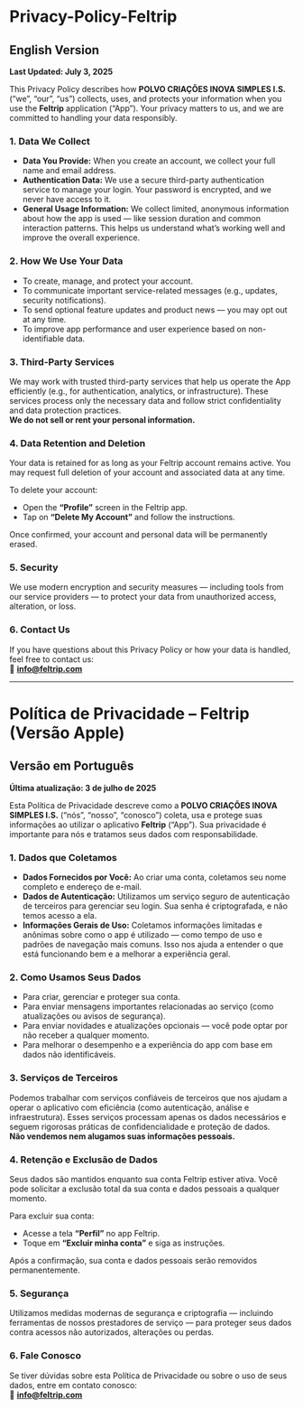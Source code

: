 # Privacy-Policy-Feltrip

## English Version  
**Last Updated: July 3, 2025**

This Privacy Policy describes how **POLVO CRIAÇÕES INOVA SIMPLES I.S.** (“we”, “our”, “us”) collects, uses, and protects your information when you use the **Feltrip** application (“App”). Your privacy matters to us, and we are committed to handling your data responsibly.

### 1. Data We Collect
- **Data You Provide:** When you create an account, we collect your full name and email address.  
- **Authentication Data:** We use a secure third-party authentication service to manage your login. Your password is encrypted, and we never have access to it.  
- **General Usage Information:** We collect limited, anonymous information about how the app is used — like session duration and common interaction patterns. This helps us understand what’s working well and improve the overall experience.

### 2. How We Use Your Data
- To create, manage, and protect your account.  
- To communicate important service-related messages (e.g., updates, security notifications).  
- To send optional feature updates and product news — you may opt out at any time.  
- To improve app performance and user experience based on non-identifiable data.

### 3. Third-Party Services  
We may work with trusted third-party services that help us operate the App efficiently (e.g., for authentication, analytics, or infrastructure). These services process only the necessary data and follow strict confidentiality and data protection practices.  
**We do not sell or rent your personal information.**

### 4. Data Retention and Deletion  
Your data is retained for as long as your Feltrip account remains active. You may request full deletion of your account and associated data at any time.

To delete your account:
- Open the **“Profile”** screen in the Feltrip app.  
- Tap on **“Delete My Account”** and follow the instructions.

Once confirmed, your account and personal data will be permanently erased.

### 5. Security  
We use modern encryption and security measures — including tools from our service providers — to protect your data from unauthorized access, alteration, or loss.

### 6. Contact Us  
If you have questions about this Privacy Policy or how your data is handled, feel free to contact us:  
📧 **info@feltrip.com**

---

# Política de Privacidade – Feltrip (Versão Apple)

## Versão em Português  
**Última atualização: 3 de julho de 2025**

Esta Política de Privacidade descreve como a **POLVO CRIAÇÕES INOVA SIMPLES I.S.** (“nós”, “nosso”, “conosco”) coleta, usa e protege suas informações ao utilizar o aplicativo **Feltrip** (“App”). Sua privacidade é importante para nós e tratamos seus dados com responsabilidade.

### 1. Dados que Coletamos
- **Dados Fornecidos por Você:** Ao criar uma conta, coletamos seu nome completo e endereço de e-mail.  
- **Dados de Autenticação:** Utilizamos um serviço seguro de autenticação de terceiros para gerenciar seu login. Sua senha é criptografada, e não temos acesso a ela.  
- **Informações Gerais de Uso:** Coletamos informações limitadas e anônimas sobre como o app é utilizado — como tempo de uso e padrões de navegação mais comuns. Isso nos ajuda a entender o que está funcionando bem e a melhorar a experiência geral.

### 2. Como Usamos Seus Dados
- Para criar, gerenciar e proteger sua conta.  
- Para enviar mensagens importantes relacionadas ao serviço (como atualizações ou avisos de segurança).  
- Para enviar novidades e atualizações opcionais — você pode optar por não receber a qualquer momento.  
- Para melhorar o desempenho e a experiência do app com base em dados não identificáveis.

### 3. Serviços de Terceiros  
Podemos trabalhar com serviços confiáveis de terceiros que nos ajudam a operar o aplicativo com eficiência (como autenticação, análise e infraestrutura). Esses serviços processam apenas os dados necessários e seguem rigorosas práticas de confidencialidade e proteção de dados.  
**Não vendemos nem alugamos suas informações pessoais.**

### 4. Retenção e Exclusão de Dados  
Seus dados são mantidos enquanto sua conta Feltrip estiver ativa. Você pode solicitar a exclusão total da sua conta e dados pessoais a qualquer momento.

Para excluir sua conta:
- Acesse a tela **“Perfil”** no app Feltrip.  
- Toque em **“Excluir minha conta”** e siga as instruções.

Após a confirmação, sua conta e dados pessoais serão removidos permanentemente.

### 5. Segurança  
Utilizamos medidas modernas de segurança e criptografia — incluindo ferramentas de nossos prestadores de serviço — para proteger seus dados contra acessos não autorizados, alterações ou perdas.

### 6. Fale Conosco  
Se tiver dúvidas sobre esta Política de Privacidade ou sobre o uso de seus dados, entre em contato conosco:  
📧 **info@feltrip.com**
